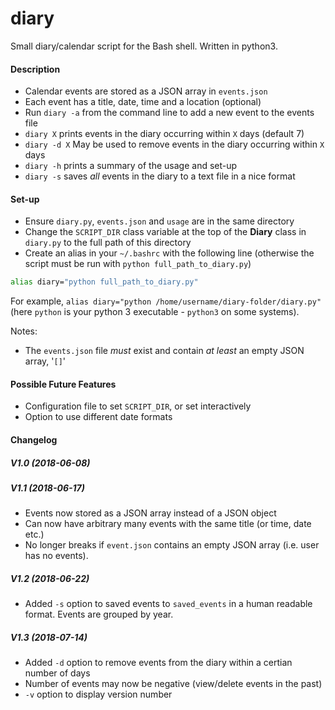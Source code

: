 # diary
Small diary/calendar script for the Bash shell. Written in python3.

#### Description
- Calendar events are stored as a JSON array in `events.json`
- Each event has a title, date, time and a location (optional)
- Run `diary -a` from the command line to add a new event to the events file
- `diary X` prints events in the diary occurring within `X` days (default 7)
- `diary -d X` May be used to remove events in the diary occurring within `X` days
- `diary -h` prints a summary of the usage and set-up
- `diary -s` saves _all_ events in the diary to a text file in a nice format

#### Set-up
- Ensure `diary.py`, `events.json` and `usage` are in the same directory
- Change the `SCRIPT_DIR` class variable at the top of the **Diary** class in `diary.py` to the full path of this directory
- Create an alias in your `~/.bashrc` with the following line (otherwise the script must be run with `python full_path_to_diary.py`)
```sh
alias diary="python full_path_to_diary.py"
```
For example, `alias diary="python /home/username/diary-folder/diary.py"` 
(here `python` is your python 3 executable - `python3` on some systems). 

Notes: 
- The `events.json` file _must_ exist and contain _at least_ an empty JSON array, '`[]`'
#### Possible Future Features
- Configuration file to set `SCRIPT_DIR`, or set interactively
- Option to use different date formats

#### Changelog
##### V1.0 (2018-06-08)
##### V1.1 (2018-06-17)
- Events now stored as a JSON array instead of a JSON object
- Can now have arbitrary many events with the same title (or time, date etc.)
- No longer breaks if `event.json` contains an empty JSON array (i.e. user has no events).
##### V1.2 (2018-06-22)
- Added `-s` option to saved events to `saved_events` in a human readable format. Events are grouped by year.
##### V1.3 (2018-07-14)
- Added `-d` option to remove events from the diary within a certian number of days
- Number of events may now be negative (view/delete events in the past)
- `-v` option to display version number
